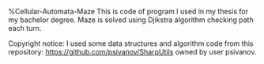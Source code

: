 %Cellular-Automata-Maze
This is code of program I used in my thesis for my bachelor degree. Maze is solved using Djikstra algorithm checking path each turn.

Copyright notice: I used some data structures and algorithm code from this repository: https://github.com/psivanov/SharpUtils owned by user psivanov.
